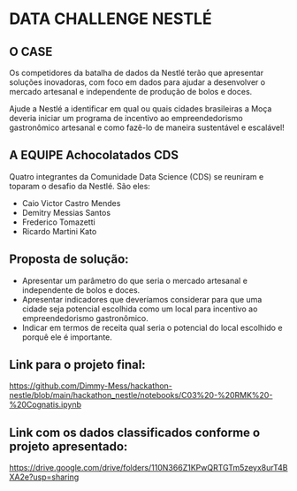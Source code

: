 # DATA CHALLENGE NESTLÉ

## O CASE

Os competidores da batalha de dados da Nestlé terão que apresentar soluções inovadoras, com foco em dados para ajudar a desenvolver o mercado artesanal e independente de produção de bolos e doces.

Ajude a Nestlé a identificar em qual ou quais cidades brasileiras a Moça deveria iniciar um programa de incentivo ao empreendedorismo gastronômico artesanal e como fazê-lo de maneira sustentável e escalável!

## A EQUIPE Achocolatados CDS
Quatro integrantes da Comunidade Data Science (CDS) se reuniram e toparam o desafio da Nestlé. São eles:
- Caio Victor Castro Mendes
- Demitry Messias Santos
- Frederico Tomazetti
- Ricardo Martini Kato

## Proposta de solução:
- Apresentar um parâmetro do que seria o mercado artesanal e independente de bolos e doces.
- Apresentar indicadores que deveríamos considerar para que uma cidade seja potencial escolhida como um local para incentivo ao empreendedorismo gastronômico.
- Indicar em termos de receita qual seria o potencial do local escolhido e porquê ele é importante.

## Link para o projeto final:
https://github.com/Dimmy-Mess/hackathon-nestle/blob/main/hackathon_nestle/notebooks/C03%20-%20RMK%20-%20Cognatis.ipynb

## Link com os dados classificados conforme o projeto apresentado:
https://drive.google.com/drive/folders/110N366Z1KPwQRTGTm5zeyx8urT4BXA2e?usp=sharing
